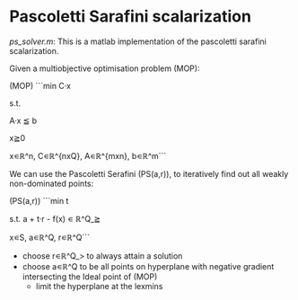# Pascoletti Sarafini scalarization

*ps_solver.m*: This is a matlab implementation of the pascoletti sarafini scalarization.

Given a multiobjective optimisation problem (MOP):

(MOP) ```min C·x

s.t.

A·x ≦ b

x≧0

x∊ℝ^n, C∊ℝ^{nxQ}, A∊ℝ^{mxn}, b∊ℝ^m```

We can use the Pascoletti Serafini (PS(a,r)), to iteratively find out all weakly non-dominated points:

(PS(a,r)) ```min t

s.t. a + t·r - f(x) ∊ ℝ^Q_≧

x∊S, a∊ℝ^Q, r∊ℝ^Q```

- choose r∊ℝ^Q_> to always attain a solution
- choose a∊ℝ^Q to be all points on hyperplane with negative gradient intersecting the Ideal point of (MOP)
  - limit the hyperplane at the lexmins
